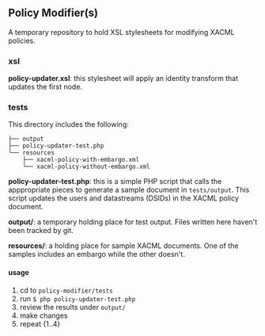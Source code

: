 ## Policy Modifier(s) ##

A temporary repository to hold XSL stylesheets for modifying XACML policies.

### xsl ###
**policy-updater.xsl**: this stylesheet will apply an identity transform that updates the first _<Rule>_ node.

### tests ###
This directory includes the following:
```
├── output
├── policy-updater-test.php
└── resources
    ├── xacml-policy-with-embargo.xml
    └── xacml-policy-without-embargo.xml
```

**policy-updater-test.php**: this is a simple PHP script that calls the apppropriate pieces to generate a sample document in `tests/output`. This script updates the users and datastreams (DSIDs) in the XACML policy document.

**output/**: a temporary holding place for test output. Files written here haven't been tracked by git.

**resources/**: a holding place for sample XACML documents. One of the samples includes an embargo while the other doesn't.

#### usage ####
1. cd to `policy-modifier/tests`
2. run `$ php policy-updater-test.php`
3. review the results under `output/`
4. make changes
5. repeat {1..4}

